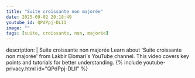 ```yaml
---
title: "Suite croissante non majorée"
date: 2025-09-02 20:18:49 
youtube_id: QPdPpj-DLII
image: ""
tags: [suite, croissante, non, majorée]
---
```

description: |
  Suite croissante non majorée
  Learn about 'Suite croissante non majorée' from Lakbir Elomari's YouTube channel. This video covers key points and tutorials for better understanding.
{% include youtube-privacy.html id="QPdPpj-DLII" %}
